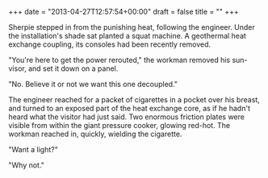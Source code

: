 +++
date = "2013-04-27T12:57:54+00:00"
draft = false
title = ""
+++
<p>Sherpie stepped in from the punishing heat, following the engineer. Under the installation's shade sat planted a squat machine. A geothermal heat exchange coupling, its consoles had been recently removed.</p>
<p>"You're here to get the power rerouted," the workman removed his sun-visor, and set it down on a panel.</p>
<p>"No. Believe it or not we want this one decoupled."</p>
<p>The engineer reached for a packet of cigarettes in a pocket over his breast, and turned to an exposed part of the heat exchange core, as if he hadn't heard what the visitor had just said. Two enormous friction plates were visible from within the giant pressure cooker, glowing red-hot. The workman reached in, quickly, wielding the cigarette.</p>
<p>"Want a light?"</p>
<p>"Why not."</p>

